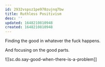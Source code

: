 ```yaml
---
id: 2932vspsz1pe970zujnq7bw
title: Ruthless Positivism
desc: ''
updated: 1648210810948
created: 1648210810948
---
```


Finding the good in whatever the fuck happens. 

And focusing on the good parts. 

![[sc.do.say-good-when-there-is-a-problem]]

